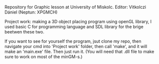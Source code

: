 Repository for Graphic lesson at University of Miskolc. Editor: Vitkolczi Dániel (Neptun: XPGMCH)

Project work: making a 3D object placing program using openGL library, I used basic C for programming language and SDL library for the brige beetwen these two.

If you want to see for yourself the program, jsut clone my repo, then navigate your cmd into 'Project work' folder, then call 'make', and it will make an 'main.exe' file. Then just run it. (You will need that .dll file to make sure to work on most of the minGM-s.)
